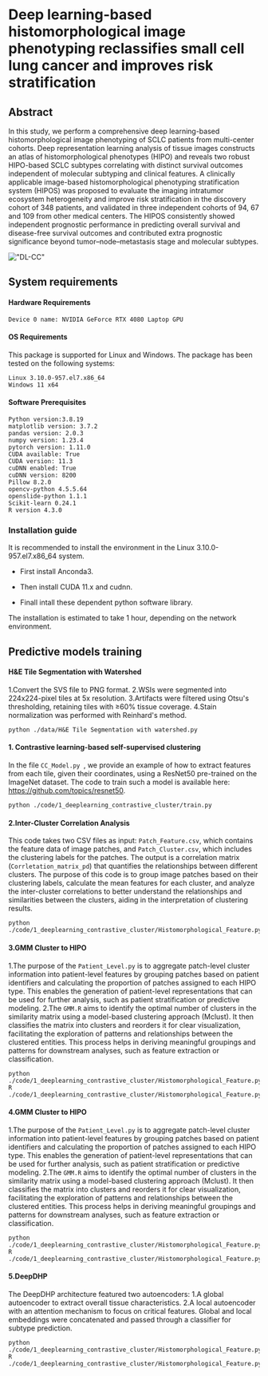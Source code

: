 
# Deep learning-based histomorphological image phenotyping reclassifies small cell lung cancer and improves risk stratification
## Abstract
In this study, we perform a comprehensive deep learning-based histomorphological image phenotyping of SCLC patients from multi-center cohorts. Deep representation learning analysis of tissue images constructs an atlas of histomorphological phenotypes (HIPO) and reveals two robust HIPO-based SCLC subtypes correlating with distinct survival outcomes independent of molecular subtyping and clinical features. A clinically applicable image-based histomorphological phenotyping stratification system (HIPOS) was proposed to evaluate the imaging intratumor ecosystem heterogeneity and improve risk stratification in the discovery cohort of 348 patients, and validated in three independent cohorts of 94, 67 and 109 from other medical centers. The HIPOS consistently showed independent prognostic performance in predicting overall survival and disease-free survival outcomes and contributed extra prognostic significance beyond tumor–node–metastasis stage and molecular subtypes.

!["DL-CC"](./assets/DLCC.png)

## System requirements

#### Hardware Requirements

```
Device 0 name: NVIDIA GeForce RTX 4080 Laptop GPU
```

#### OS Requirements

This package is supported for Linux and Windows. The package has been tested on the following systems:

```
Linux 3.10.0-957.el7.x86_64
Windows 11 x64
```
#### Software Prerequisites

```
Python version:3.8.19
matplotlib version: 3.7.2
pandas version: 2.0.3
numpy version: 1.23.4
pytorch version: 1.11.0
CUDA available: True
CUDA version: 11.3
cuDNN enabled: True
cuDNN version: 8200
Pillow 8.2.0
opencv-python 4.5.5.64
openslide-python 1.1.1
Scikit-learn 0.24.1
R version 4.3.0
```

### Installation guide

It is recommended to install the environment in the Linux 3.10.0-957.el7.x86_64 system.

* First install Anconda3.

* Then install CUDA 11.x and cudnn.

* Finall intall these dependent python software library.

The installation is estimated to take 1 hour, depending on the network environment.




## Predictive models training

#### H&E Tile Segmentation with Watershed
  1.Convert the SVS file to PNG format.
  2.WSIs were segmented into 224x224-pixel tiles at 5x resolution.
  3.Artifacts were filtered using Otsu's thresholding, retaining tiles with ≥60% tissue coverage.
  4.Stain normalization was performed with Reinhard's method.
```
python ./data/H&E Tile Segmentation with watershed.py 
```
#### 1. Contrastive learning-based self-supervised clustering
In the file `CC_Model.py `, we provide an example of how to extract features
from each tile, given their coordinates, using a ResNet50 pre-trained on the ImageNet dataset.
The code to train such a model is available here: https://github.com/topics/resnet50.
```
python ./code/1_deeplearning_contrastive_cluster/train.py 
```
#### 2.Inter-Cluster Correlation Analysis
This code takes two CSV files as input: `Patch_Feature.csv`, which contains the feature data of image patches, and `Patch_Cluster.csv`, which includes the clustering labels for the patches. The output is a correlation matrix (`Corrletation_matrix_pd`) that quantifies the relationships between different clusters. The purpose of this code is to group image patches based on their clustering labels, calculate the mean features for each cluster, and analyze the inter-cluster correlations to better understand the relationships and similarities between the clusters, aiding in the interpretation of clustering results.
```
python ./code/1_deeplearning_contrastive_cluster/Histomorphological_Feature.py 
```
#### 3.GMM Cluster to HIPO
  1.The purpose of the `Patient_Level.py` is to aggregate patch-level cluster information into patient-level features by grouping patches based on patient identifiers and calculating the proportion of patches assigned to each HIPO type. This enables the generation of patient-level representations that can be used for further analysis, such as patient stratification or predictive modeling.
  2.The `GMM.R` aims to identify the optimal number of clusters in the similarity matrix using a model-based clustering approach (Mclust). It then classifies the matrix into clusters and reorders it for clear visualization, facilitating the exploration of patterns and relationships between the clustered entities. This process helps in deriving meaningful groupings and patterns for downstream analyses, such as feature extraction or classification.
```
python ./code/1_deeplearning_contrastive_cluster/Histomorphological_Feature.py
R ./code/1_deeplearning_contrastive_cluster/Histomorphological_Feature.py
```
#### 4.GMM Cluster to HIPO
1.The purpose of the `Patient_Level.py` is to aggregate patch-level cluster information into patient-level features by grouping patches based on patient identifiers and calculating the proportion of patches assigned to each HIPO type. This enables the generation of patient-level representations that can be used for further analysis, such as patient stratification or predictive modeling.
2.The `GMM.R` aims to identify the optimal number of clusters in the similarity matrix using a model-based clustering approach (Mclust). It then classifies the matrix into clusters and reorders it for clear visualization, facilitating the exploration of patterns and relationships between the clustered entities. This process helps in deriving meaningful groupings and patterns for downstream analyses, such as feature extraction or classification.
```
python ./code/1_deeplearning_contrastive_cluster/Histomorphological_Feature.py
R ./code/1_deeplearning_contrastive_cluster/Histomorphological_Feature.py
```

#### 5.DeepDHP
The DeepDHP architecture featured two autoencoders:
  1.A global autoencoder to extract overall tissue characteristics.
  2.A local autoencoder with an attention mechanism to focus on critical features.
Global and local embeddings were concatenated and passed through a classifier for subtype prediction.
```
python ./code/1_deeplearning_contrastive_cluster/Histomorphological_Feature.py
R ./code/1_deeplearning_contrastive_cluster/Histomorphological_Feature.py
```

